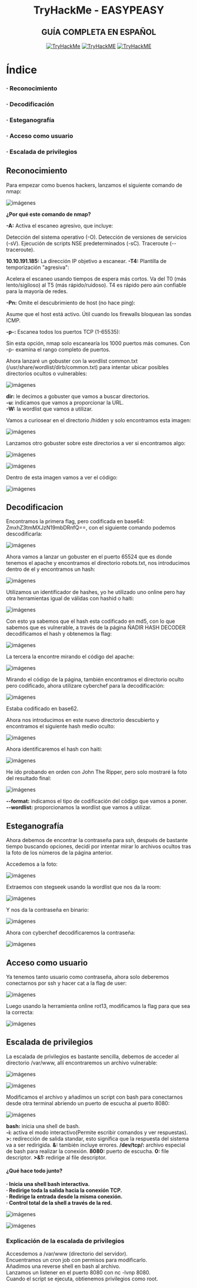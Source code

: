 <div align="center">
  
# TryHackMe - EASYPEASY

</div>

<div align="center">
 
## GUÍA COMPLETA EN ESPAÑOL 


  [![TryHackMe](https://img.shields.io/badge/Platform-TryHackMe-success?style=for-the-badge)](#)
  [![TryHackME](https://img.shields.io/badge/Difficulty-Easy-blue?style=for-the-badge)](#)
  [![TryHackME](https://img.shields.io/badge/OS-Linux-orange?style=for-the-badge)](#)

</div>

# Índice  
### · Reconocimiento  
### · Decodificación  
### · Esteganografía  
### · Acceso como usuario  
### · Escalada de privilegios  

## Reconocimiento

Para empezar como buenos hackers, lanzamos el siguiente comando de nmap:  

![imágenes](Images/1.png)

**¿Por qué este comando de nmap?**

**-A:** Activa el escaneo agresivo, que incluye:

Detección del sistema operativo (-O).
Detección de versiones de servicios (-sV).
Ejecución de scripts NSE predeterminados (-sC).
Traceroute (--traceroute).

**10.10.191.185:** La dirección IP objetivo a escanear.
**-T4:** Plantilla de temporización "agresiva":

Acelera el escaneo usando tiempos de espera más cortos.
Va del T0 (más lento/sigiloso) al T5 (más rápido/ruidoso).
T4 es rápido pero aún confiable para la mayoría de redes.

**-Pn:** Omite el descubrimiento de host (no hace ping):

Asume que el host está activo.
Útil cuando los firewalls bloquean las sondas ICMP.

 **-p-:** Escanea todos los puertos TCP (1-65535):

Sin esta opción, nmap solo escanearía los 1000 puertos más comunes.
Con -p- examina el rango completo de puertos.

Ahora lanzaré un gobuster con la wordlist common.txt (/usr/share/wordlist/dirb/common.txt) para intentar ubicar posibles directorios ocultos o vulnerables:  

![imágenes](Images/2.png)

**dir:** le decimos a gobuster que vamos a buscar directorios.  
**-u:** indicamos que vamos a proporcionar la URL.  
**-W:** la wordlist que vamos a utilizar.  

Vamos a curiosear en el directorio /hidden y solo encontramos esta imagen:  

![imágenes](Images/3.png)

Lanzamos otro gobuster sobre este directorios a ver si encontramos algo:  

![imágenes](Images/4.png)

![imágenes](Images/56.png)

Dentro de esta imagen vamos a ver el código:

![imágenes](Images/5.png)

## Decodificacion  

Encontramos la primera flag, pero codificada en base64: ZmxhZ3tmMXJzN19mbDRnfQ==, con el siguiente comando podemos descodificarla:

![imágenes](Images/6.png)

Ahora vamos a lanzar un gobuster en el puerto 65524 que es donde tenemos el apache y encontramos el directorio robots.txt, nos introducimos dentro de el y encontramos un hash:

![imágenes](Images/7.png)

Utilizamos un identificador de hashes, yo he utilizado uno online pero hay otra herramientas igual de válidas con hashid o haiti:

![imágenes](Images/8.png)

Con esto ya sabemos que el hash esta codificado en md5, con lo que sabemos que es vulnerable, a través de la página ÑADIR HASH DECODER decodificamos el hash y obtenemos la flag:

![imágenes](Images/9.png)

La tercera la encontre mirando el código del apache:

![imágenes](Images/10.png)

Mirando el código de la página, también encontramos el directorio oculto pero codificado, ahora utilizare cyberchef para la decodificación:

![imágenes](Images/1011ç.png)

Estaba codificado en base62.

Ahora nos introducimos en este nuevo directorio descubierto y encontramos el siguiente hash medio oculto:

![imágenes](Images/11.png)

Ahora identificaremos el hash con haiti:

![imágenes](Images/12.png)

He ido probando en orden con John The Ripper, pero solo mostraré la foto del resultado final:

![imágenes](Images/13.png)

**--format:** indicamos el tipo de codificación del código que vamos a poner.  
**--wordlist:** proporcionamos la wordlist que vamos a utilizar.  

## Esteganografía  

Ahora debemos de encontrar la contraseña para ssh, después de bastante tiempo buscando opciones, decidí por intentar mirar lo archivos ocultos tras la foto de los números de la página anterior.

Accedemos a la foto:

![imágenes](Images/15.png)

Extraemos con stegseek usando la wordlist que nos da la room:

![imágenes](Images/16.png)

Y nos da la contraseña en binario:

![imágenes](Images/17.png)

Ahora con cyberchef decodificaremos la contraseña:

![imágenes](Images/18.png)

## Acceso como usuario

Ya tenemos tanto usuario como contraseña, ahora solo deberemos conectarnos por ssh y hacer cat a la flag de user:

![imágenes](Images/20.png)

Luego usando la herramienta online rot13, modificamos la flag para que sea la correcta:

![imágenes](Images/2021.png)

## Escalada de privilegios

La escalada de privilegios es bastante sencilla, debemos de acceder al directorio /var/www, allí encontraremos un archivo vulnerable:

![imágenes](Images/21.png)

![imágenes](Images/22.png)

Modificamos el archivo y añadimos un script con bash para conectarnos desde otra terminal abriendo un puerto de escucha al puerto 8080:

![imágenes](Images/23.png)

**bash:** inicia una shell de bash.  
**-i:** activa el modo interactivo(Permite escribir comandos y ver respuestas).  
**>:** redirección de salida standar, esto significa que la respuesta del sistema va a ser redirigida.
**&:** también incluye errores.
**/dev/tcp/:** archivo especial de bash para realizar la conexión.
**8080:** puerto de escucha.
**0:** file descriptor.
**>&1:** redirige al file descriptor.

#### ¿Qué hace todo junto?

**· Inicia una shell bash interactiva.**  
**· Redirige toda la salida hacia la conexión TCP.**  
**· Redirige la entrada desde la misma conexión.**  
**· Control total de la shell a través de la red.**  

![imágenes](Images/24.png)

![imágenes](Images/25.png)

### Explicación de la escalada de privilegios

Accesdemos a /var/www (directorio del servidor).  
Encuentramos un cron job con permisos para modificarlo.  
Añadimos una reverse shell en bash al archivo.  
Lanzamos un listener en el puerto 8080 con nc -lvnp 8080.  
Cuando el script se ejecuta, obtienemos privilegios como root.  
 









